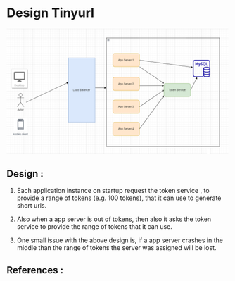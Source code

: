 # Design Tinyurl


!["Tinyurl"](tinyurl.PNG?raw=true)


## Design :
1. Each application instance on startup request the token service , to provide a range of tokens (e.g. 100 tokens), that it can use to generate short urls.

2. Also when a app server is out of tokens, then also it asks the token service to provide the range of tokens that it can use.

3. One small issue with the above design is, if a app server crashes in the middle than the range of tokens the server was assigned will be lost.


## References :


